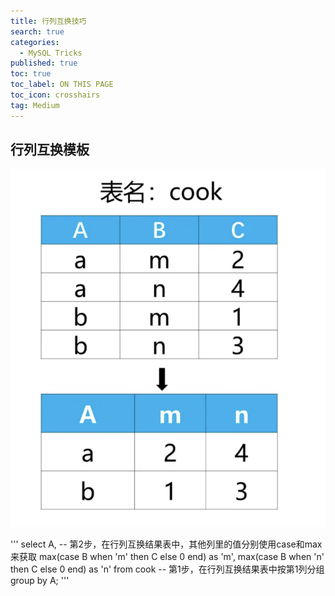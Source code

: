```yaml
---
title: 行列互换技巧
search: true
categories:
  - MySQL Tricks
published: true
toc: true
toc_label: ON THIS PAGE
toc_icon: crosshairs
tag: Medium
---
```


## 行列互换模板

![image](/assets/images/行列互换.png)

'''
select A,
-- 第2步，在行列互换结果表中，其他列里的值分别使用case和max来获取
max(case B when 'm' then C else 0 end) as 'm',
max(case B when 'n' then C else 0 end) as 'n'
from cook
-- 第1步，在行列互换结果表中按第1列分组
group by A;
'''
